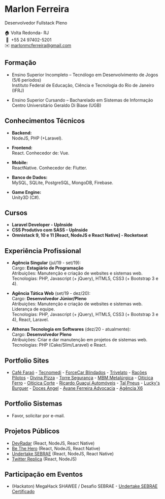 # Marlon Ferreira
Desenvolvedor Fullstack Pleno


🏠 Volta Redonda- RJ  
&nbsp;📱&nbsp; +55 24 97402-5201  
✉️ marlonmcferreira@gmail.com  

## Formação

* Ensino Superior Incompleto – Tecnólogo em Desenvolvimento de Jogos (5/6 períodos)  
Instituto Federal de Educação, Ciência e Tecnologia do Rio de Janeiro (IFRJ)

* Ensino Superior Cursando – Bacharelado em Sistemas de Informação  
Centro Universitário Geraldo Di Biase (UGB)

## Conhecimentos Técnicos
* <strong>Backend:</strong>  
NodeJS, PHP (+Laravel).  
 
* <strong>Frontend:</strong>  
React. Conhecedor de: Vue.
 
* <strong>Mobile:</strong>  
ReactNative. Conhecedor de: Flutter.

* <strong>Banco de Dados:</strong>  
MySQL, SQLite, PostgreSQL, MongoDB, Firebase.

* <strong>Game Engine:</strong>  
Unity3D (C#).

## Cursos
* <strong>Laravel Developer - UpInside</strong>
* <strong>CSS Produtivo com SASS - UpInside</strong>
* <strong>Omnistack 9, 10 e 11 [React, NodeJS e React Native] - Rocketseat</strong>

## Experiência Profissional
* <strong>Agência Singular</strong> (jul/19 - set/19):  
Cargo: <strong>Estagiário de Programação</strong>  
Atribuições: Manutenção e criação de websites e sistemas web.  
Tecnologias: PHP, Javascript (+ jQuery), HTML5, CSS3 (+ Bootstrap 3 e 4).  

* <strong>Agência Tática Web</strong> (set/19 - dez/20):  
Cargo: <strong>Desenvolvedor Júnior/Pleno</strong>  
Atribuições: Manutenção e criação de websites e sistemas web. Liderança de equipe.  
Tecnologias: PHP, Javascript (+ jQuery), HTML5, CSS3 (+ Bootstrap 3 e 4), React, Laravel. 

* <strong>Athenas Tecnologia em Softwares</strong> (dez/20 - atualmente):  
Cargo: <strong>Desenvolvedor Pleno</strong>  
Atribuições: Criar e dar manutenção em projetos de sistemas web.  
Tecnologias: PHP (Cake/Slim/Laravel) e React.

## Portfolio Sites
* [Café Faraó](https://cafefarao.com.br/) - [Tecnomedi](https://www.institucional.tecnomedi.com.br/) - [ForceCar Blindados](https://www.forcecarblindados.com.br/) - [Trivelato](https://www.trivelato.com.br/sitenovo/) - [Rações Pilotos](http://racoespilotos.com.br/) - [Divina Pizza](https://www.taticaweb.com.br/site/divinapizza/) - [Torre Segurança](https://torreseguranca.com.br/) - [MBM Metalúrgica](https://www.mbmmetalurgica.com.br/) - [Oiticica Ferro](https://www.oiticicaferro.com.br/) - [Oiticica Corte](https://www.oiticicacorte.com.br/) - [Ricardo Guaçuí Automóveis](http://www.taticaweb.com.br/site/ricardoguacui/) - [Tal Pneus](https://www.talpneus.com.br/sitenovo/) - [Lucky's Burguer](https://luckysburguer.com.br/) - [Doces Angel](https://docesangel.com.br/) - [Ayane Ferreira Advocacia](https://ayaneferreira.adv.br/) - [Agência X6](https://agenciax6.com.br/)

## Portfolio Sistemas
* Favor, solicitar por e-mail.

## Projetos Públicos
* [DevRadar](https://github.com/Bubex/devradar) (React, NodeJS, React Native)
* [Be The Hero](https://github.com/Bubex/be-the-hero) (React, NodeJS, React Native)
* [Undertake SEBRAE](https://github.com/Bubex/sebrae-app) (React, NodeJS, React Native)
* [Twitter Replica](https://bubex-twitter-frontend.herokuapp.com) (React, NodeJS)

## Participação em Eventos
* (Hackaton) MegaHack SHAWEE / Desafio SEBRAE - [Undertake SEBRAE](https://github.com/Bubex/sebrae-app)  
[Certificado](https://github.com/Bubex/curriculo/blob/master/certificados/Certificado%20MegaHack.pdf)
